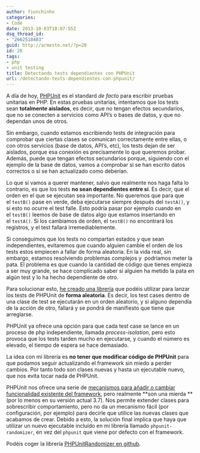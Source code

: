 ```yaml
---
author: fiunchinho
categories:
- Code
date: 2013-10-03T18:07:55Z
dsq_thread_id:
- "2662518483"
guid: http://armesto.net/?p=20
id: 20
tags:
- php
- unit testing
title: Detectando tests dependientes con PHPUnit
url: /detectando-tests-dependientes-con-phpunit/
---
```


A día de hoy, <a title="PHPUnit" href="https://github.com/sebastianbergmann/phpunit/" target="_blank">PHPUnit</a> es el standard _de facto_ para escribir pruebas unitarias en PHP. En estas pruebas unitarias, intentamos que los tests sean **totalmente aislados**, es decir, que no tengan efectos secundarios, que no se conecten a servicios como API’s o bases de datos, y que no dependan unos de otros.

Sin embargo, cuando estamos escribiendo tests de integración para comprobar que ciertas clases se comunican correctamente entre ellas, o con otros servicios (base de datos, API’s, etc), los tests dejan de ser aislados, porque esa conexión es precisamente lo que queremos probar. Además, puede que tengan efectos secundarios porque, siguiendo con el ejemplo de la base de datos, vamos a comprobar si se han escrito datos correctos o si se han actualizado como deberían.

<!--more-->

Lo que sí vamos a querer mantener, salvo que realmente nos haga falta lo contrario, es que los tests **no sean dependientes entre sí**. Es decir, que el orden en el que se ejecutan sea importante. No queremos que para que el `testB()` pase en verde, deba ejecutarse siempre después del `testA()`, y si esto no ocurre el test falle. Esto podría pasar por ejemplo cuando en el `testB()` leemos de base de datos algo que estamos insertando en el `testA()`. Si los cambiamos de orden, el `testB()` no encontrará los registros, y el test fallará irremediablemente.

Si conseguimos que los tests no compartan estados y que sean independientes, evitaremos que cuando alguien cambie el orden de los tests estos empiecen a fallar de forma aleatoria. En la vida real, sin embargo, estamos resolviendo problemas complejos y  podríamos meter la pata. El problema es que cuando la cantidad de código que tienes empieza a ser muy grande, se hace complicado saber si alguien ha metido la pata en algún test y lo ha hecho dependiente de otro.

Para solucionar esto, <a title="phpunit-randomizer" href="https://github.com/fiunchinho/phpunit-randomizer" target="_blank">he creado una librería</a> que podéis utilizar para lanzar los tests de PHPUnit de **forma aleatoria**. Es decir, los test cases dentro de una clase de test se ejecutarán en un orden aleatorio, y si alguno dependía de la acción de otro, fallará y se pondrá de manifiesto que tiene que arreglarse.

PHPUnit ya ofrece una opción para que cada test case se lance en un proceso de php independiente, llamada _process-isolation_, pero esto provoca que los tests tarden mucho en ejecutarse, y cuando el número es elevado, el tiempo de espera se hace demasiado.

La idea con mi librería es **no tener que modificar código de PHPUnit** para que podamos seguir actualizando el framework sin miedo a perder cambios. Por tanto todo son clases nuevas y hasta un ejecutable nuevo, que nos evita tocar nada de PHPUnit.

PHPUnit nos ofrece una serie de <a title="Extending PHPUnit" href="http://phpunit.de/manual/3.7/en/extending-phpunit.html" target="_blank">mecanismos para añadir o cambiar funcionalidad existente del framework</a>, pero realmente **son una mierda **(por lo menos en su versión actual 3.7). Nos permite extender clases para sobrescribir comportamiento, pero no da un mecanismo fácil (por configuración, por ejemplo) para decirle que utilice las nuevas clases que acabamos de crear. Debido a esto, la solución final implica que haya que utilizar un nuevo ejecutable incluído en mi librería llamado `phpunit-randomizer`, en vez del `phpunit` que viene por defecto con el framework.

Podéis coger la librería <a title="PHPUnitRandomizer" href="https://github.com/fiunchinho/phpunit-randomizer" target="_blank">PHPUnitRandomizer en github</a>.